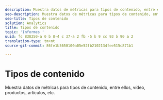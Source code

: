 ```yaml
---
description: Muestra datos de métricas para tipos de contenido, entre ellos, vídeo, productos, artículos, etc.
seo-description: Muestra datos de métricas para tipos de contenido, entre ellos, vídeo, productos, artículos, etc.
seo-title: Tipos de contenido
solution: Analytics
title: Tipos de contenido
topic: 'Informes '
uuid: fc 838250-a 0 b 8-4 c 37-a 2 fb -5 b 9 cc 93 b 90 a 2
translation-type: tm+mt
source-git-commit: 86fe1b3650100a05e52fb2102134fee515c871b1

---
```



# Tipos de contenido

Muestra datos de métricas para tipos de contenido, entre ellos, vídeo, productos, artículos, etc.

